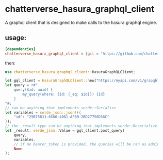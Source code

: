 # chatterverse_hasura_graphql_client

A graphql client that is designed to make calls to the hasura graphql engine.

## usage:

```toml
[dependencies]
chatterverse_hasura_graphql_client = {git = "https://github.com/chatterverse-ai/hasura-graphql-client.git"}
```

then:

```rust
use chatterverse_hasura_graphql_client::HasuraGraphQLClient;

let gql_client = HasuraGraphQLClient::new("https://myapi.com/v1/grapqhl", "my_hasura_admin_secret");
let query = r#"
    query($id: uuid) {
        my_query(where: {id: {_eq: $id}}) {id}
    }
"#;
// can be anything that implements serde::Serialize
let variables = serde_json::json!({
    "id": "25B75811-6866-4081-AF69-2BD27756D66C"
});
// the _result type can be anything that implements serde::Deserialize
let _result: serde_json::Value = gql_client.post_query(
    query,
    variables,
    // if no bearer_token is provided, the queries will be ran as admin via the x-hasura-admin-secret
    None
);
```